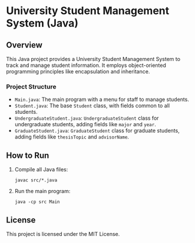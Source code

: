 # University Student Management System (Java)

## Overview

This Java project provides a University Student Management System to track and manage student information. It employs object-oriented programming principles like encapsulation and inheritance.

### Project Structure

- `Main.java`: The main program with a menu for staff to manage students.
- `Student.java`: The base `Student` class, with fields common to all students.
- `UndergraduateStudent.java`: `UndergraduateStudent` class for undergraduate students, adding fields like `major` and `year`.
- `GraduateStudent.java`: `GraduateStudent` class for graduate students, adding fields like `thesisTopic` and `advisorName`.

## How to Run

1. Compile all Java files:
   ```
   javac src/*.java
   ```

2. Run the main program:
   ```
   java -cp src Main
   ```

## License

This project is licensed under the MIT License.
